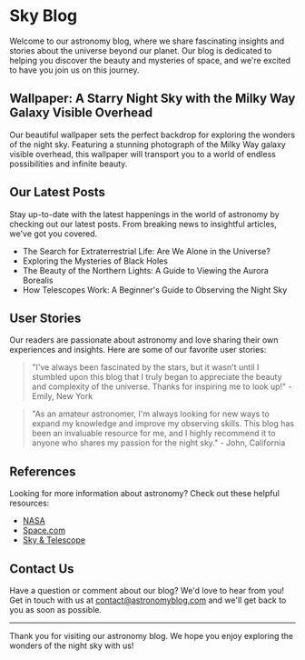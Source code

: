 <!--font:Poppins-->

# Sky Blog

Welcome to our astronomy blog, where we share fascinating insights and stories about the universe beyond our planet. Our blog is dedicated to helping you discover the beauty and mysteries of space, and we're excited to have you join us on this journey.

## Wallpaper: A Starry Night Sky with the Milky Way Galaxy Visible Overhead

Our beautiful wallpaper sets the perfect backdrop for exploring the wonders of the night sky. Featuring a stunning photograph of the Milky Way galaxy visible overhead, this wallpaper will transport you to a world of endless possibilities and infinite beauty.

## Our Latest Posts

Stay up-to-date with the latest happenings in the world of astronomy by checking out our latest posts. From breaking news to insightful articles, we've got you covered.

- The Search for Extraterrestrial Life: Are We Alone in the Universe?
- Exploring the Mysteries of Black Holes
- The Beauty of the Northern Lights: A Guide to Viewing the Aurora Borealis
- How Telescopes Work: A Beginner's Guide to Observing the Night Sky

## User Stories

Our readers are passionate about astronomy and love sharing their own experiences and insights. Here are some of our favorite user stories:

> "I've always been fascinated by the stars, but it wasn't until I stumbled upon this blog that I truly began to appreciate the beauty and complexity of the universe. Thanks for inspiring me to look up!" - Emily, New York

> "As an amateur astronomer, I'm always looking for new ways to expand my knowledge and improve my observing skills. This blog has been an invaluable resource for me, and I highly recommend it to anyone who shares my passion for the night sky." - John, California

## References

Looking for more information about astronomy? Check out these helpful resources:

- [NASA](#)
- [Space.com](#)
- [Sky & Telescope](#)

## Contact Us

Have a question or comment about our blog? We'd love to hear from you! Get in touch with us at [contact@astronomyblog.com](mailto:contact@astronomyblog.com) and we'll get back to you as soon as possible.

---

Thank you for visiting our astronomy blog. We hope you enjoy exploring the wonders of the night sky with us!

<!--

Write me content for website with wallpaper which alt text is:

"A photograph of a starry night sky, with the Milky Way galaxy visible overhead."

The name/title of the page should not be 1:1 copy of the alt text but rather a real content of the website which is using this wallpaper.

- Use markdown format 
- Start with heading
- Heading should be short and concise
- The content should look like a real website 
- The website should not be about the wallpaper, wallpaper is just a related background
- Heading should be contain work "wallpaper" or "background"
- Include real sections like references, contact, user stories, etc. use things relevant to the page purpose.
- Feel free to use structure like headings, bullets, numbering, blockquotes, paragraphs, horizontal lines, etc.
- You can use formatting like bold or _italic_
- You can include UTF-8 emojis
- Links should be only #hash anchors (and you can refer to the document itself)
- Do not include images


---


# Explore the Wonders of the Night Sky with Our Astronomy Blog

Welcome to our astronomy blog, where we share fascinating insights and stories about the universe beyond our planet. Our blog is dedicated to helping you discover the beauty and mysteries of space, and we're excited to have you join us on this journey.

## Wallpaper: A Starry Night Sky with the Milky Way Galaxy Visible Overhead

Our beautiful wallpaper sets the perfect backdrop for exploring the wonders of the night sky. Featuring a stunning photograph of the Milky Way galaxy visible overhead, this wallpaper will transport you to a world of endless possibilities and infinite beauty.

## Our Latest Posts

Stay up-to-date with the latest happenings in the world of astronomy by checking out our latest posts. From breaking news to insightful articles, we've got you covered.

- The Search for Extraterrestrial Life: Are We Alone in the Universe?
- Exploring the Mysteries of Black Holes
- The Beauty of the Northern Lights: A Guide to Viewing the Aurora Borealis
- How Telescopes Work: A Beginner's Guide to Observing the Night Sky

## User Stories

Our readers are passionate about astronomy and love sharing their own experiences and insights. Here are some of our favorite user stories:

> "I've always been fascinated by the stars, but it wasn't until I stumbled upon this blog that I truly began to appreciate the beauty and complexity of the universe. Thanks for inspiring me to look up!" - Emily, New York

> "As an amateur astronomer, I'm always looking for new ways to expand my knowledge and improve my observing skills. This blog has been an invaluable resource for me, and I highly recommend it to anyone who shares my passion for the night sky." - John, California

## References

Looking for more information about astronomy? Check out these helpful resources:

- [NASA](#)
- [Space.com](#)
- [Sky & Telescope](#)

## Contact Us

Have a question or comment about our blog? We'd love to hear from you! Get in touch with us at [contact@astronomyblog.com](mailto:contact@astronomyblog.com) and we'll get back to you as soon as possible.

---

Thank you for visiting our astronomy blog. We hope you enjoy exploring the wonders of the night sky with us!


---


Write me a Google font which is best fitting for the website.

Pick from the list:
- IBM Plex Sans
- Lato
- Great Vibes
- Roboto
- Cinzel
- Alegreya
- Inter
- Dancing Script
- Exo 2
- Cinzel Decorative
- Futura
- Barlow Condensed
- Lobster
- Orbitron
- Cabin
- Poppins
- Playfair Display
- Cormorant Garamond
- Creepster
- Montserrat
- Open Sans
- Raleway


Write just the font name nothing else.


---


Poppins

-->
